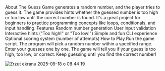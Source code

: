 About
The Guess Game generates a random number, and the player tries to guess it. The game provides hints whether the guessed number is too high or too low until the correct number is found.
It's a great project for beginners to practice programming concepts like loops, conditionals, and input handling.
Features
Random number generation
User input validation
Interactive hints ("Too high!" or "Too low!")
Simple and fun CLI experience
Optional scoring system (number of attempts)
How to Play
Run the game script.
The program will pick a random number within a specified range.
Enter your guesses one by one.
The game will tell you if your guess is too high, too low, or correct.
Keep guessing until you find the correct number!

![Zrzut ekranu 2025-09-18 o 08 44 19](https://github.com/user-attachments/assets/df14926a-d85f-49b5-a291-354d35ee9184)
